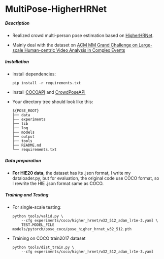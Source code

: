 # MultiPose-HigherHRNet
##### Description

- Realized crowd multi-person pose estimation based on [HigherHRNet](https://github.com/HRNet/HigherHRNet-Human-Pose-Estimation). 

- Mainly deal with the dataset on [ACM MM Grand Challenge on Large-scale Human-centric Video Analysis in Complex Events](http://humaninevents.org/) 

##### Installation

- Install dependencies:

  ```
  pip install -r requirements.txt
  ```

- Install [COCOAPI](https://github.com/cocodataset/cocoapi) and [CrowdPoseAPI](https://github.com/Jeff-sjtu/CrowdPose) 

- Your directory tree should look like this:

  ```
  ${POSE_ROOT}
  ├── data
  ├── experiments
  ├── lib
  ├── log
  ├── models
  ├── output
  ├── tools 
  ├── README.md
  └── requirements.txt
  ```

##### Data preparation

- **For HIE20 data**, the dataset has its .json format, I write my dataloader.py, but for evaluation, the original code use COCO format, so I rewrite the HIE .json format same as COCO. 

##### Training and Testing

- For single-scale testing:

  ```
  python tools/valid.py \
      --cfg experiments/coco/higher_hrnet/w32_512_adam_lr1e-3.yaml \
      TEST.MODEL_FILE models/pytorch/pose_coco/pose_higher_hrnet_w32_512.pth
  ```

- Training on COCO train2017 dataset

  ```
  python tools/dist_train.py \
      --cfg experiments/coco/higher_hrnet/w32_512_adam_lr1e-3.yaml 
  ```

  

